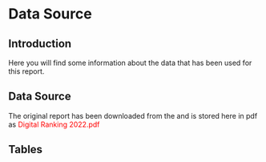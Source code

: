 # Data Source
## Introduction
Here you will find some information about the data that has been used for this report.

## Data Source
The original report has been downloaded from the 
and is stored here in pdf as <font color = 'red'>Digital Ranking 2022.pdf</font>
## Tables



